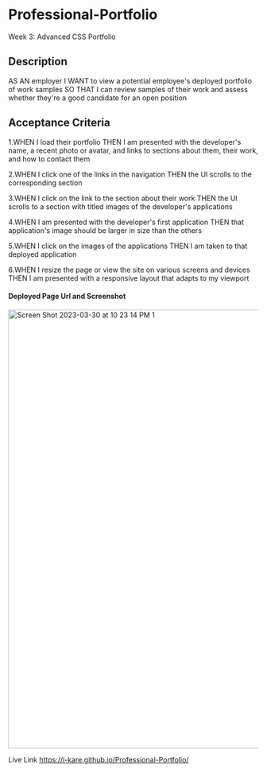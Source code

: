 # Professional-Portfolio
Week 3: Advanced CSS Portfolio

## Description
AS AN employer
I WANT to view a potential employee's deployed portfolio of work samples
SO THAT I can review samples of their work and assess whether they're a good candidate for an open position



## Acceptance Criteria
1.WHEN I load their portfolio THEN I am presented with the developer's name, a recent photo or avatar, and links to sections about them, their work, and how to contact them

2.WHEN I click one of the links in the navigation THEN the UI scrolls to the corresponding section

3.WHEN I click on the link to the section about their work THEN the UI scrolls to a section with titled images of the developer's applications

4.WHEN I am presented with the developer's first application THEN that application's image should be larger in size than the others

5.WHEN I click on the images of the applications THEN I am taken to that deployed application

6.WHEN I resize the page or view the site on various screens and devices THEN I am presented with a responsive layout that adapts to my viewport


#### Deployed Page Url and Screenshot
<img width="883" alt="Screen Shot 2023-03-30 at 10 23 14 PM 1" src="https://user-images.githubusercontent.com/119103898/229030393-13bff278-9fd9-4175-9b33-4dcc49e22265.png">

Live Link https://i-kare.github.io/Professional-Portfolio/

